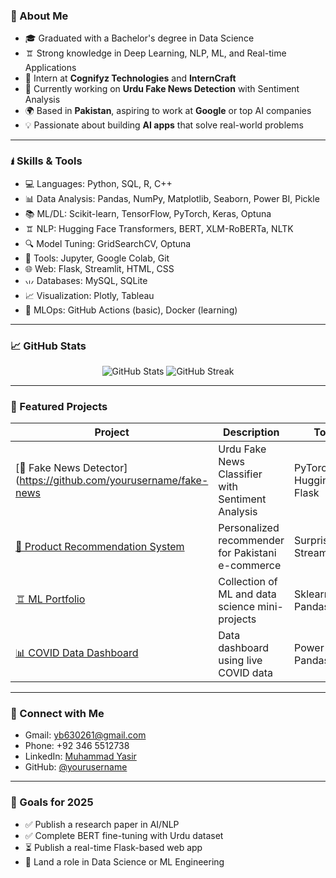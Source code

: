 

### 🚀 About Me

* 🎓 Graduated with a Bachelor's degree in Data Science
* 🨠 Strong knowledge in Deep Learning, NLP, ML, and Real-time Applications
* 💼 Intern at **Cognifyz Technologies** and **InternCraft**
* 🧪 Currently working on **Urdu Fake News Detection** with Sentiment Analysis
* 🌍 Based in **Pakistan**, aspiring to work at **Google** or top AI companies
* 💡 Passionate about building **AI apps** that solve real-world problems

---

### 🖠️ Skills & Tools

* 💻 Languages: Python, SQL, R, C++
* 📊 Data Analysis: Pandas, NumPy, Matplotlib, Seaborn, Power BI, Pickle
* 📚 ML/DL: Scikit-learn, TensorFlow, PyTorch, Keras, Optuna
* 🨠 NLP: Hugging Face Transformers, BERT, XLM-RoBERTa, NLTK
* 🔍 Model Tuning: GridSearchCV, Optuna
* 🧪 Tools: Jupyter, Google Colab, Git
* 🌐 Web: Flask, Streamlit, HTML, CSS
* 🗤️ Databases: MySQL, SQLite
* 📈 Visualization: Plotly, Tableau
* 🧰 MLOps: GitHub Actions (basic), Docker (learning)

---

### 📈 GitHub Stats

<p align="center">
  <img src="https://github-readme-stats.vercel.app/api?username=yourusername&show_icons=true&theme=radical" alt="GitHub Stats" />
  <img src="https://github-readme-streak-stats.herokuapp.com/?user=yourusername&theme=radical" alt="GitHub Streak" />
</p>

---

### 📌 Featured Projects

| Project                                                                                     | Description                                       | Tools                       |
| ------------------------------------------------------------------------------------------- | ------------------------------------------------- | --------------------------- |
| [📰 Fake News Detector](https://github.com/yourusername/fake-news                   | Urdu Fake News Classifier with Sentiment Analysis | PyTorch, HuggingFace, Flask |
| [🛒 Product Recommendation System](https://github.com/yourusername/recommendation-pakistan) | Personalized recommender for Pakistani e-commerce | Surprise, Streamlit         |
| [🨠 ML Portfolio](https://github.com/yourusername/ml-projects)                              | Collection of ML and data science mini-projects   | Sklearn, Pandas             |
| [📊 COVID Data Dashboard](https://github.com/yourusername/covid-dashboard)                  | Data dashboard using live COVID data              | Power BI, Pandas            |

---

### 💋 Connect with Me

* Gmail: [yb630261@gmail.com](mailto:yb630261@gmail.com)
* Phone: +92 346 5512738
* LinkedIn: [Muhammad Yasir](https://www.linkedin.com/in/muhammadyasirdata/)
* GitHub: [@yourusername](https://github.com/yasirbhatt)

---

### 🧡 Goals for 2025

* ✅ Publish a research paper in AI/NLP
* ✅ Complete BERT fine-tuning with Urdu dataset
* ⏳ Publish a real-time Flask-based web app
* 💼 Land a role in Data Science or ML Engineering


